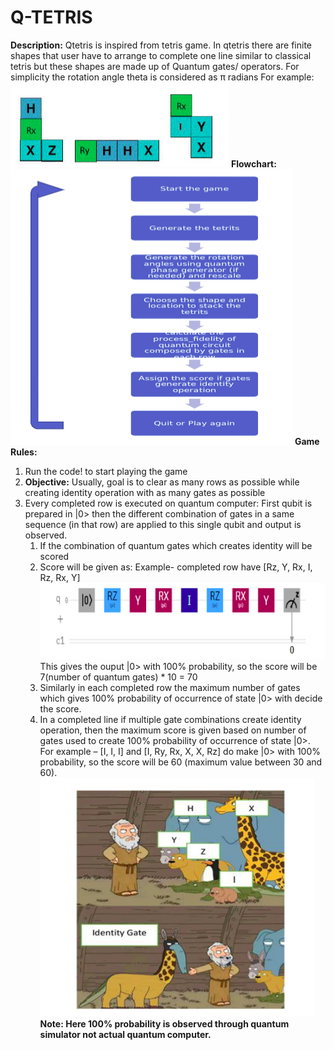 # **Q-TETRIS**

**Description:**
Qtetris is inspired from tetris game. In qtetris there are finite shapes that user have to arrange to complete one line similar to classical tetris but these shapes are made up of Quantum gates/ operators. For simplicity the rotation angle theta is considered as π radians
For example:
  ![](.files/2022-01-30-12-35-55-image.png)
**Flowchart:**
 ![](.files/2022-01-30-12-36-21-image.png)
**Game Rules:**

1. Run the code! to start playing the game
2. **Objective:** Usually, goal is to clear as many rows as possible while creating identity operation with as many gates as possible
3. Every completed row is executed on quantum computer: First qubit is prepared in |0\> then the different combination of gates in a same sequence (in that row) are applied to this single qubit and output is observed.
   1. If the combination of quantum gates which creates identity will be scored
   2. Score will be given as:
      Example- completed row have [Rz, Y, Rx, I, Rz, Rx, Y]
      ![](.files/2022-01-30-12-36-40-image.png)
      This gives the ouput |0\> with 100% probability, so the score will be 7(number of quantum gates) \* 10 = 70
   3. Similarly in each completed row the maximum number of gates which gives 100% probability of occurrence of state |0\> with decide the score.
   4. In a completed line if multiple gate combinations create identity operation, then the maximum score is given based on number of gates used to create 100% probability of occurrence of state |0\>.
      For example – [I, I, I] and [I, Ry, Rx, X, X, Rz] do make |0\> with 100% probability, so the score will be 60 (maximum value between 30 and 60).
      ![](.files/2022-01-30-12-37-05-image.png)
      **Note: Here 100% probability is observed through quantum simulator not actual quantum computer.**
